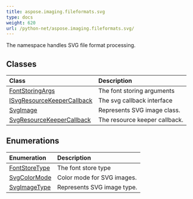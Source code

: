 ```yaml
---
title: aspose.imaging.fileformats.svg
type: docs
weight: 620
url: /python-net/aspose.imaging.fileformats.svg/
---
```



The namespace handles SVG file format processing.

## **Classes**
|**Class**|**Description**|
| :- | :- |
|[FontStoringArgs](/imaging/python-net/aspose.imaging.fileformats.svg/fontstoringargs/)|The font storing arguments|
|[ISvgResourceKeeperCallback](/imaging/python-net/aspose.imaging.fileformats.svg/isvgresourcekeepercallback/)|The svg callback interface|
|[SvgImage](/imaging/python-net/aspose.imaging.fileformats.svg/svgimage/)|Represents SVG image class.|
|[SvgResourceKeeperCallback](/imaging/python-net/aspose.imaging.fileformats.svg/svgresourcekeepercallback/)|The resource keeper callback.|
## **Enumerations**
|**Enumeration**|**Description**|
| :- | :- |
|[FontStoreType](/imaging/python-net/aspose.imaging.fileformats.svg/fontstoretype/)|The font store type|
|[SvgColorMode](/imaging/python-net/aspose.imaging.fileformats.svg/svgcolormode/)|Сolor mode for SVG images.|
|[SvgImageType](/imaging/python-net/aspose.imaging.fileformats.svg/svgimagetype/)|Represents SVG image type.|
